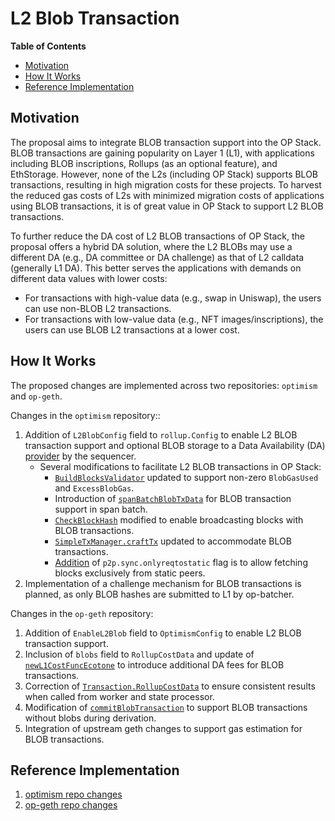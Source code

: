 <!-- omit in toc -->
# L2 Blob Transaction

<!-- START doctoc generated TOC please keep comment here to allow auto update -->
<!-- DON'T EDIT THIS SECTION, INSTEAD RE-RUN doctoc TO UPDATE -->
**Table of Contents**

- [Motivation](#motivation)
- [How It Works](#how-it-works)
- [Reference Implementation](#reference-implementation)

<!-- END doctoc generated TOC please keep comment here to allow auto update -->

## Motivation

The proposal aims to integrate BLOB transaction support into the OP Stack. BLOB transactions are gaining popularity on Layer 1 (L1), with applications including BLOB inscriptions, Rollups (as an optional feature), and EthStorage. However, none of the L2s (including OP Stack) supports BLOB transactions, resulting in high migration costs for these projects. To harvest the reduced gas costs of L2s with minimized migration costs of applications using BLOB transactions, it is of great value in OP Stack to support L2 BLOB transactions.

To further reduce the DA cost of L2 BLOB transactions of OP Stack, the proposal offers a hybrid DA solution, where the L2 BLOBs may use a different DA (e.g., DA committee or DA challenge) as that of L2 calldata (generally L1 DA).  This better serves the applications with demands on different data values with lower costs:
- For transactions with high-value data (e.g., swap in Uniswap), the users can use non-BLOB L2 transactions.
- For transactions with low-value data (e.g., NFT images/inscriptions), the users can use BLOB L2 transactions at a lower cost.

## How It Works

The proposed changes are implemented across two repositories: `optimism` and `op-geth`.

Changes in the `optimism` repository::
1. Addition of `L2BlobConfig` field to `rollup.Config` to enable L2 BLOB transaction support and optional BLOB storage to a Data Availability (DA) [provider]((https://github.com/ethstorage/da-server)) by the sequencer.
   - Several modifications to facilitate L2 BLOB transactions in OP Stack:
      - [`BuildBlocksValidator`](https://github.com/blockchaindevsh/optimism/blob/106fbfd5d45efa45d6580cf169a5e053e406b933/op-node/p2p/gossip.go#L250) updated to support non-zero `BlobGasUsed` and `ExcessBlobGas`.
      - Introduction of [`spanBatchBlobTxData`](https://github.com/blockchaindevsh/optimism/blob/106fbfd5d45efa45d6580cf169a5e053e406b933/op-node/rollup/derive/span_batch_tx.go#L49) for BLOB transaction support in span batch.
      - [`CheckBlockHash`](https://github.com/blockchaindevsh/optimism/blob/106fbfd5d45efa45d6580cf169a5e053e406b933/op-service/eth/types.go#L218) modified to enable broadcasting blocks with BLOB transactions.
      - [`SimpleTxManager.craftTx`](https://github.com/blockchaindevsh/optimism/blob/106fbfd5d45efa45d6580cf169a5e053e406b933/op-service/txmgr/txmgr.go#L252) updated to accommodate BLOB transactions.
      - [Addition]((https://github.com/ethereum-optimism/optimism/pull/11011)) of `p2p.sync.onlyreqtostatic` flag is to allow fetching blocks exclusively from static peers.
2. Implementation of a challenge mechanism for BLOB transactions is planned, as only BLOB hashes are submitted to L1 by op-batcher.


Changes in the `op-geth` repository:
1. Addition of `EnableL2Blob` field to `OptimismConfig` to enable L2 BLOB transaction support.
2. Inclusion of `blobs` field to `RollupCostData` and update of [`newL1CostFuncEcotone`](https://github.com/blockchaindevsh/op-geth/blob/19971ab7ffd0b6879796daf8c05b3206e279f15d/core/types/rollup_cost.go#L191) to introduce additional DA fees for BLOB transactions.
3. Correction of [`Transaction.RollupCostData`](https://github.com/blockchaindevsh/op-geth/blob/19971ab7ffd0b6879796daf8c05b3206e279f15d/core/types/transaction.go#L374) to ensure consistent results when called from worker and state processor.
4. Modification of [`commitBlobTransaction`](https://github.com/blockchaindevsh/op-geth/blob/19971ab7ffd0b6879796daf8c05b3206e279f15d/miner/worker.go#L806) to support BLOB transactions without blobs during derivation.
5. Integration of upstream geth changes to support gas estimation for BLOB transactions.

## Reference Implementation

1. [optimism repo changes](https://github.com/ethstorage/optimism/pull/23)
2. [op-geth repo changes](https://github.com/ethstorage/op-geth/pull/2)